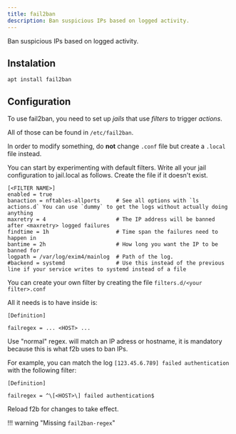 ```yaml
---
title: fail2ban
description: Ban suspicious IPs based on logged activity. 
---
```


Ban suspicious IPs based on logged activity. 

## Instalation

```
apt install fail2ban
```

## Configuration

To use fail2ban, you need to set up *jails* that use *filters* to trigger *actions*. 

All of those can be found in `/etc/fail2ban`. 

In order to modify something, do **not** change `.conf` file but create a `.local` file instead. 

You can start by experimenting with default filters. Write all your jail configuration to jail.local as follows. Create the file if it doesn't exist. 

```title="/etc/fail2ban/jail.local"
[<FILTER NAME>]
enabled = true
banaction = nftables-allports     # See all options with `ls actions.d` You can use `dummy` to get the logs without actually doing anything
maxretry = 4                      # The IP address will be banned after <maxretry> logged failures
findtime = 1h                     # Time span the failures need to happen in
bantime = 2h                      # How long you want the IP to be banned for
logpath = /var/log/exim4/mainlog  # Path of the log.
#backend = systemd                # Use this instead of the previous line if your service writes to systemd instead of a file
```

You can create your own filter by creating the file `filters.d/<your filter>.conf`

All it needs is to have inside is:

```
[Definition]

failregex = ... <HOST> ...
```

Use "normal" regex. <HOST> will match an IP adress or hostname, it is mandatory because this is what f2b uses to ban IPs.   

For example, you can match the log `[123.45.6.789] failed authentication` with the following filter:

```
[Definition]

failregex = ^\[<HOST>\] failed authentication$
```

Reload f2b for changes to take effect.

!!! warning "Missing `fail2ban-regex`"
